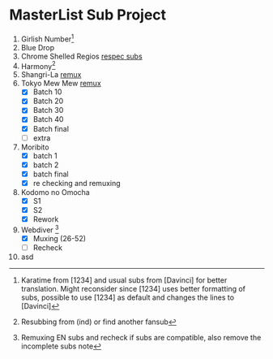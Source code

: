 # MasterList Sub Project

1. Girlish Number[^1]
2. Blue Drop
3. Chrome Shelled Regios [respec subs](https://www.nyaa.se/?page=view&tid=424417)
4. Harmony[^2]
5. Shangri-La [remux](https://www.nyaa.se/?page=view&tid=148598)
6. Tokyo Mew Mew [remux](https://www.nyaa.se/?page=view&tid=294652)
    - [x] Batch 10
    - [x] Batch 20
    - [x] Batch 30
    - [x] Batch 40
    - [x] Batch final
    - [ ] extra
7. Moribito
    - [x] batch 1
    - [x] batch 2
    - [x] batch final
    - [x] re checking and remuxing
8. Kodomo no Omocha
    - [x] S1
    - [x] S2
    - [X] Rework
9. Webdiver [^3]
    - [x] Muxing (26-52)
    - [ ] Recheck
10. asd


[^1]: Karatime from [1234] and usual subs from [Davinci] for better translation. Might reconsider since [1234] uses better formatting of subs, possible to use [1234] as default and changes the lines to [Davinci]
[^2]: Resubbing from (ind) or find another fansub
[^3]: Remuxing EN subs and recheck if subs are compatible, also remove the incomplete subs note